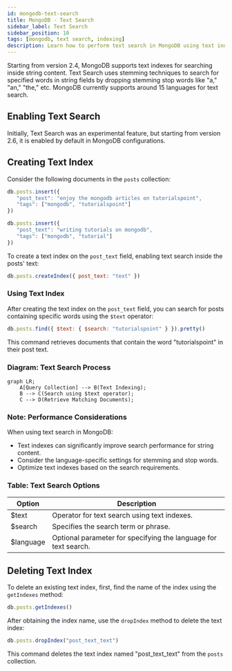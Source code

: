 ```yaml
---
id: mongodb-text-search
title: MongoDB - Text Search
sidebar_label: Text Search
sidebar_position: 10
tags: [mongodb, text search, indexing]
description: Learn how to perform text search in MongoDB using text indexes to search inside string content efficiently.
---
```


Starting from version 2.4, MongoDB supports text indexes for searching inside string content. Text Search uses stemming techniques to search for specified words in string fields by dropping stemming stop words like "a," "an," "the," etc. MongoDB currently supports around 15 languages for text search.

## Enabling Text Search

Initially, Text Search was an experimental feature, but starting from version 2.6, it is enabled by default in MongoDB configurations.

## Creating Text Index

Consider the following documents in the `posts` collection:

```javascript
db.posts.insert({
   "post_text": "enjoy the mongodb articles on tutorialspoint",
   "tags": ["mongodb", "tutorialspoint"]
})

db.posts.insert({
   "post_text": "writing tutorials on mongodb",
   "tags": ["mongodb", "tutorial"]
})
```

To create a text index on the `post_text` field, enabling text search inside the posts' text:

```javascript
db.posts.createIndex({ post_text: "text" })
```

### Using Text Index

After creating the text index on the `post_text` field, you can search for posts containing specific words using the `$text` operator:

```javascript
db.posts.find({ $text: { $search: "tutorialspoint" } }).pretty()
```

This command retrieves documents that contain the word "tutorialspoint" in their post text.

### Diagram: Text Search Process

```mermaid
graph LR;
    A[Query Collection] --> B(Text Indexing);
    B --> C(Search using $text operator);
    C --> D(Retrieve Matching Documents);
```

### Note: Performance Considerations

When using text search in MongoDB:
- Text indexes can significantly improve search performance for string content.
- Consider the language-specific settings for stemming and stop words.
- Optimize text indexes based on the search requirements.

### Table: Text Search Options

| Option | Description                                      |
|--------|--------------------------------------------------|
| $text  | Operator for text search using text indexes.     |
| $search| Specifies the search term or phrase.             |
| $language| Optional parameter for specifying the language for text search. |

## Deleting Text Index

To delete an existing text index, first, find the name of the index using the `getIndexes` method:

```javascript
db.posts.getIndexes()
```

After obtaining the index name, use the `dropIndex` method to delete the text index:

```javascript
db.posts.dropIndex("post_text_text")
```

This command deletes the text index named "post_text_text" from the `posts` collection.
